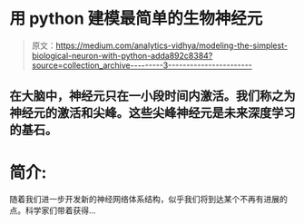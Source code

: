 # 用 python 建模最简单的生物神经元

> 原文：<https://medium.com/analytics-vidhya/modeling-the-simplest-biological-neuron-with-python-adda892c8384?source=collection_archive---------3----------------------->

## 在大脑中，神经元只在一小段时间内激活。我们称之为神经元的激活和尖峰。这些尖峰神经元是未来深度学习的基石。

# 简介:

随着我们进一步开发新的神经网络体系结构，似乎我们将到达某个不再有进展的点。科学家们带着获得…